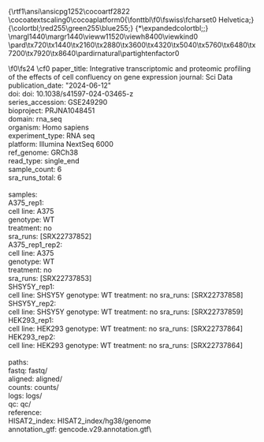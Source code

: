 {\rtf1\ansi\ansicpg1252\cocoartf2822
\cocoatextscaling0\cocoaplatform0{\fonttbl\f0\fswiss\fcharset0 Helvetica;}
{\colortbl;\red255\green255\blue255;}
{\*\expandedcolortbl;;}
\margl1440\margr1440\vieww11520\viewh8400\viewkind0
\pard\tx720\tx1440\tx2160\tx2880\tx3600\tx4320\tx5040\tx5760\tx6480\tx7200\tx7920\tx8640\pardirnatural\partightenfactor0

\f0\fs24 \cf0 paper_title:  Integrative transcriptomic and proteomic profiling of the effects of cell confluency on gene expression
journal: Sci Data\
publication_date: "2024-06-12"\
doi: doi: 10.1038/s41597-024-03465-z\
series_accession: GSE249290\
bioproject: PRJNA1048451\
domain: rna_seq\
organism: Homo sapiens\
experiment_type: RNA seq\
platform: Illumina NextSeq 6000\
ref_genome: GRCh38 \
read_type: single_end\
sample_count: 6\
sra_runs_total: 6\
\
samples:\
  A375_rep1:\
    cell line: A375\
    genotype: WT\
    treatment: no\
    sra_runs: [SRX22737852]\
  A375_rep1_rep2:\
    cell line: A375\
    genotype: WT\
    treatment: no\
    sra_runs: [SRX22737853]\
  SHSY5Y_rep1:\
    cell line: SHSY5Y
    genotype: WT
    treatment: no
    sra_runs: [SRX22737858]\
  SHSY5Y_rep2:\
    cell line: SHSY5Y
    genotype: WT
    treatment: no
    sra_runs: [SRX22737859]\
  HEK293_rep1:\
	  cell line: HEK293
    genotype: WT
    treatment: no
    sra_runs: [SRX22737864]\
  HEK293_rep2:\
	  cell line: HEK293
    genotype: WT
    treatment: no
    sra_runs: [SRX22737864]\
\
paths:\
  fastq: fastq/\
  aligned: aligned/\
  counts: counts/\
  logs: logs/\
  qc: qc/\
  reference:\
    HISAT2_index: HISAT2_index/hg38/genome\
    annotation_gtf: gencode.v29.annotation.gtf\
